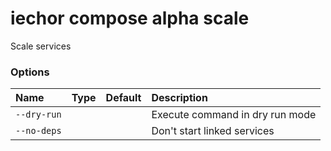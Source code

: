 # iechor compose alpha scale

<!---MARKER_GEN_START-->
Scale services

### Options

| Name        | Type | Default | Description                     |
|:------------|:-----|:--------|:--------------------------------|
| `--dry-run` |      |         | Execute command in dry run mode |
| `--no-deps` |      |         | Don't start linked services     |


<!---MARKER_GEN_END-->

